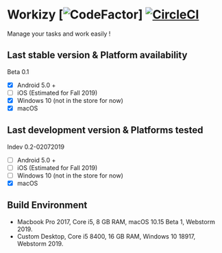 # Workizy [![CodeFactor](https://www.codefactor.io/repository/github/amacz13/workizy/badge)] [![CircleCI](https://circleci.com/gh/amacz13/Workizy.svg?style=svg)](https://circleci.com/gh/amacz13/Workizy)

Manage your tasks and work easily !

## Last stable version & Platform availability

Beta 0.1

- [x] Android 5.0 +
- [ ] iOS (Estimated for Fall 2019)
- [x] Windows 10 (not in the store for now)
- [x] macOS

## Last development version & Platforms tested

Indev 0.2-02072019

- [ ] Android 5.0 +
- [ ] iOS (Estimated for Fall 2019)
- [ ] Windows 10 (not in the store for now)
- [x] macOS

## Build Environment

- Macbook Pro 2017, Core i5, 8 GB RAM, macOS 10.15 Beta 1, Webstorm 2019.
- Custom Desktop, Core i5 8400, 16 GB RAM, Windows 10 18917, Webstorm 2019.

